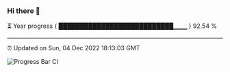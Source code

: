 ### Hi there 👋

⏳ Year progress { ███████████████████████████▁▁▁ } 92.54 %

---

⏰ Updated on Sun, 04 Dec 2022 18:13:03 GMT

![Progress Bar CI](https://github.com/liununu/liununu/workflows/Progress%20Bar%20CI/badge.svg)
